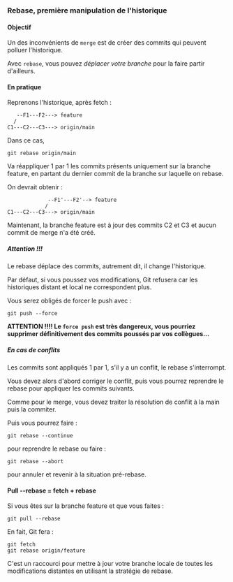 ### Rebase, première manipulation de l'historique

#### Objectif

Un des inconvénients de `merge` est de créer des commits qui peuvent polluer l'historique.

Avec `rebase`, vous pouvez _déplacer votre branche_ pour la faire partir d'ailleurs.

#### En pratique

Reprenons l'historique, après fetch :

```
   --F1---F2---> feature
  /
C1---C2---C3---> origin/main
```

Dans ce cas,

```
git rebase origin/main
```

Va réappliquer 1 par 1 les commits présents uniquement sur la branche feature, en partant du dernier commit 
de la branche sur laquelle on rebase.

On devrait obtenir :

```
             --F1'---F2'--> feature
            /
C1---C2---C3---> origin/main
```

Maintenant, la branche feature est à jour des commits C2 et C3 et aucun commit de merge n'a été créé.

##### Attention !!!

Le rebase déplace des commits, autrement dit, il change l'historique.

Par défaut, si vous poussez vos modifications, Git refusera car les historiques distant et local ne correspondent plus.

Vous serez obligés de forcer le push avec :

```
git push --force
```

**ATTENTION !!!! Le `force push` est très dangereux, vous pourriez supprimer définitivement des commits poussés par vos collègues...**

##### En cas de conflits

Les commits sont appliqués 1 par 1, s'il y a un conflit, le rebase s'interrompt.

Vous devez alors d'abord corriger le conflit, puis vous pourrez reprendre le rebase pour appliquer les commits suivants.

Comme pour le merge, vous devez traiter la résolution de conflit à la main puis la commiter.

Puis vous pourrez faire :

```
git rebase --continue
```

pour reprendre le rebase ou faire :

```
git rebase --abort
```

pour annuler et revenir à la situation pré-rebase.

#### Pull --rebase = fetch + rebase

Si vous êtes sur la branche feature et que vous faites :

```
git pull --rebase
```

En fait, Git fera :

```
git fetch
git rebase origin/feature
```

C'est un raccourci pour mettre à jour votre branche locale de toutes les modifications distantes en utilisant la stratégie de rebase.
